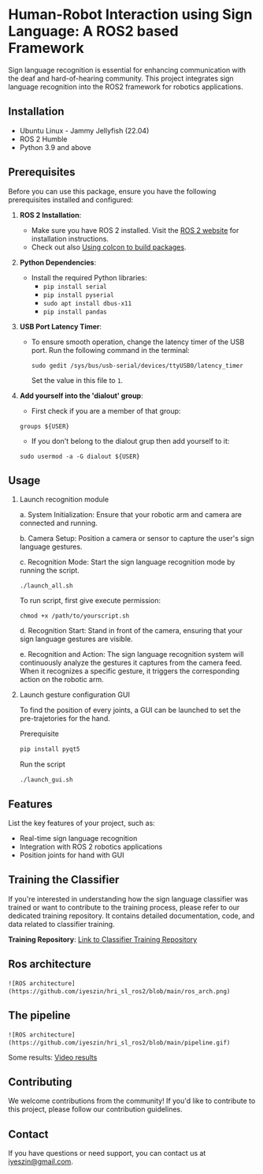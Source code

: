 # Human-Robot Interaction using Sign Language: A ROS2 based Framework
Sign language recognition is essential for enhancing communication with the deaf and hard-of-hearing community. This project integrates sign language recognition into the ROS2 framework for robotics applications.

## Installation
- Ubuntu Linux - Jammy Jellyfish (22.04)
- ROS 2 Humble
- Python 3.9 and above

## Prerequisites

Before you can use this package, ensure you have the following prerequisites installed and configured:

1. **ROS 2 Installation**:
   - Make sure you have ROS 2 installed. Visit the [ROS 2 website](https://docs.ros.org/en/humble/Installation.html) for installation instructions.
   - Check out also [Using colcon to build packages](https://docs.ros.org/en/humble/Tutorials/Beginner-Client-Libraries/Colcon-Tutorial.html).

2. **Python Dependencies**:
   - Install the required Python libraries:
     - `pip install serial`
     - `pip install pyserial`
     - `sudo apt install dbus-x11`
     - `pip install pandas`

3. **USB Port Latency Timer**:
   - To ensure smooth operation, change the latency timer of the USB port. Run the following command in the terminal:
   
     ```console
     sudo gedit /sys/bus/usb-serial/devices/ttyUSB0/latency_timer
     ```
     
     Set the value in this file to `1`.

4. **Add yourself into the 'dialout' group**:
    - First check if you are a member of that group:
    ```console
    groups ${USER}
    ```

    - If you don't belong to the dialout grup then add yourself to it:
    ```console
    sudo usermod -a -G dialout ${USER}
    ```


## Usage

1. Launch recognition module

    a. System Initialization:
    Ensure that your robotic arm and camera are connected and running.

    b. Camera Setup:
    Position a camera or sensor to capture the user's sign language gestures.

    c. Recognition Mode:
    Start the sign language recognition mode by running the script.

    ```shell
    ./launch_all.sh
    ```

    To run script, first give execute permission:
    ```shell
    chmod +x /path/to/yourscript.sh
    ```


    d. Recognition Start:
    Stand in front of the camera, ensuring that your sign language gestures are visible.

    e. Recognition and Action:
    The sign language recognition system will continuously analyze the gestures it captures from the camera feed. When it recognizes a specific gesture, it triggers the corresponding action on the robotic arm.

2. Launch gesture configuration GUI

    To find the position of every joints, a GUI can be launched to set the pre-trajetories for the hand.

    Prerequisite
    ```bash
    pip install pyqt5
    ```

    Run the script

    ```shell
    ./launch_gui.sh
    ```



## Features
List the key features of your project, such as:
- Real-time sign language recognition
- Integration with ROS 2 robotics applications
- Position joints for hand with GUI

## Training the Classifier

If you're interested in understanding how the sign language classifier was trained or want to contribute to the training process, please refer to our dedicated training repository. It contains detailed documentation, code, and data related to classifier training.

**Training Repository**: [Link to Classifier Training Repository](https://github.com/iyeszin/SignLanguageRecognition)


## Ros architecture
    ![ROS architecture](https://github.com/iyeszin/hri_sl_ros2/blob/main/ros_arch.png)

## The pipeline
    ![ROS architecture](https://github.com/iyeszin/hri_sl_ros2/blob/main/pipeline.gif)

Some results:
[Video results](
https://drive.google.com/drive/folders/1DWM2FxcwTKW34imyiGcpeCjsdzMU6Fxu?usp=sharing)

## Contributing
We welcome contributions from the community! If you'd like to contribute to this project, please follow our contribution guidelines.

## Contact
If you have questions or need support, you can contact us at iyeszin@gmail.com.
